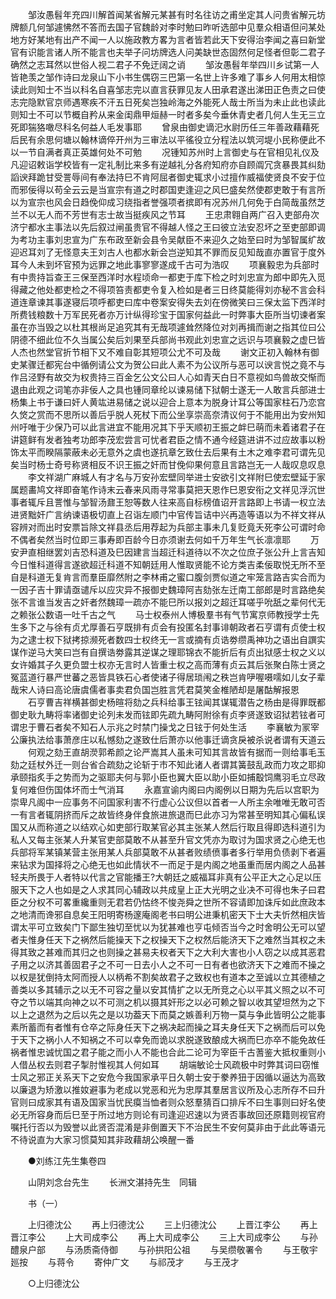 <!-- { "loadSidebar": true } -->
　　邹汝愚髫年充四川解首闻某省解元某甚有时名往访之甫坐定其人问贵省解元坊牌额几何邹遽怫然不答而去国子官魏龄对李时勉曰昨听选部中见羣众相语但问某处地方好某地有出产不闻一人以施政教方畧为言者皆若此天下安得治李闻之喜曰新堂官有识能言诸人所不能言也夫举子问坊牌选人问美缺世态固然何足怪者但彰二君子确然之志耳然以世俗人视二君子不免迂阔之诮 
　　邹汝愚髫年举四川乡试第一人皆艳羡之邹作诗曰龙泉山下小书生偶窃三巴第一名世上许多难了事乡人何用太相惊读此则知士不当以科名自喜邹志完以直言获罪见友人田承君遂出涕田正色责之曰使志完隐默官京师遇寒疾不汗五日死矣岂独岭海之外能死人哉士所当为未止此也读此则知士不可以节概自矜从来金闺鼎甲烜赫一时者多矣今垂休青史者几何人生无三立死即猯狢噉尽科名何益人毛发事耶 
　　曾泉由御史谪汜水尉历任三年善政藉藉死后民有余思何塘以翰林谪倅开州为三审法以平徭役立分程法以筑河堤小民称便此不以一节自满者真正英雄何处不可勉 
　　况锺知苏州时上言御史与在官相见礼仪及凡迎诏敕诣学校皆有一定礼制比来多有逆越礼分各府知府亦自顾阘冗贪暴畏其纠劾謟谀拜跪甘受詈辱间有奉法持巳不肯阿屈者御史辄求小过擅作威福使贤良不安于位而邪佞得以苟全云云是当宣宗有道之时郡国吏逢迎之风巳盛矣然使郡吏敢于有言所以为宣宗也风会日趋俛仰成习绕指者誉强项者摈即有况苏州几何免于白简哉虽然芝兰不以无人而不芳世有志士故当挺疾风之节耳 
　　王忠肃翱自两广召入吏部舟次济宁都水主事法以先后叙过闸虽贵官不得越人怪之王曰彼立法安忍坏之至吏部即调为考功主事刘忠宣为广东布政至新会县令吴献臣不来迎久之始至曰时为邹智属纩故迎迟耳刘了无怪意夫王刘古人也都水新会岂逆知其不罪而反见知哉直亦置官于度外耳今人未到坏官预为远罪之地此事寥寥遂成千古可为浩叹 
　　项襄毅忠为兵部时有中贵持旨查王三保至西洋时水程顷命一都吏于库下检之时刘忠宣为郎中即先入觅得藏之他处都吏检之不得项笞责都吏令复入检如是者三日终莫能得刘亦秘不言会科道连章谏其事遂寝后项呼都吏曰库中卷案安得失去刘在傍微笑曰三保太监下西洋时所费钱粮数十万军民死者亦万计纵得珍宝于国家何益此一时弊事大臣所当切谏者案虽在亦当毁之以杜其根尚足追究其有无哉项遽耸然降位对刘再揖而谢之指其位曰公阴德不细此位不久当属公矣后刘果至兵部尚书观此刘忠宣之远识与项襄毅之虚巳皆人杰也然堂官折节相下又不难自彰其短项公尤不可及哉 
　　谢文正初入翰林有御史某骤迁都宪台中循例请公文为贺公曰此人素不为公议所与恶可以谀言悦之竟不与作吕泾野有故交为权贵持三百金乞公文公曰人心如青天白日不意视如鸟兽故交惭而退由此观之词笔亦非佞人之具也锺同章纶以谏易储下狱朝士遂无一人敢言兵部进士杨集上书于谦曰奸人黄竑进易储之说以迎合上意本为脱身计耳公等国家柱石乃恋宫久焂之赏而不思所以善后乎脱人死杖下而公坐享崇高奈清议何于不能用出为安州知州吁唯于少保乃可以此言进宜不能用况其下乎天顺初王振之衅巳萌而未着诸君子在讲筵鲜有发者独考功郎李茂宏尝言可忧者君臣之情不通今经筵进讲不过应故事以粉饰太平而睽隔蒙蔽未必无意外之虞也遂抗章乞致仕去后果有土木之难李君可谓先见矣当时杨士奇号称贤相反不识王振之奸而甘俛仰果何意且言路岂无一人哉叹息叹息 
　　李文祥湖广麻城人有才名与万安孙宏壁同举进士安欲引文祥附巳使宏壁延于家属题畵鸠文祥即奋笔作诗末云春来风雨寻常事莫把天恩作巳恩安衔之文祥见浮沉世事者辄斥且詈惟与邹智汤鼐王恕等数人往来高自标榜值诏开言路即上书请一权立法进贤黜奸广言纳谏语极切直上召诣左顺门中官传旨诘中兴再造等语以为不祥文祥从容辨对而出时安票旨除文祥县丞后用荐起为兵部主事未几复贬竟夭死李公可谓时命不偶者矣然当时位即三事寿即百龄今日亦须谢去何如千万年生气长凛凛耶 
　　万安尹直相继罢刘吉恐科道及巳因建言当超迁科道待以不次之位庶子张公升上言吉知今日惟科道得言遂欲超迁科道不知朝廷用人惟取贤能不论方类吉柔佞取悦无所不至自是科道无复肯言而羣臣靡然附之李林甫之蜜口腹剑贾似道之牢笼言路吉实合而为一因子吉十罪请亟谴斥以应灾异不报御史魏璋阿吉劾张左迁南工部郎是时言路绝矣张不言谁当发吉之奸者然魏璋一疏亦不能巳所以报刘之超迁耳嗟乎吮舐之辈何代无之赖张公数语一吐千古之气 
　　马士权泰州人博极羣书有气节寓京师教授学士先生多下之与徐有贞尤厚善石亨既排有贞会有投匿名封事诽朝政者石亨谓有贞使士权为之逮士权下狱拷掠濒死者数四士权终无一言或摘有贞诰劵缵禹神功之语出自譔实谋作逆马大笑曰岂有自撰诰劵露其逆谋之理耶锦衣不能折后有贞出狱感士权之义以女许婚其子久更负盟士权亦无言时人皆重士权之高而薄有贞云其后张聚白陈士贤之冤蓝道行暴严世蕃之恶皆具铁石心者使诸子得居琐闱之秩岂肯吚喔嗫嚅如儿女子辈哉宋人诗曰高论唐虞儒者事卖君负国岂胜言凭君莫笑金椎陋却是屠酤解报恩 
　　石亨曹吉祥横甚御史杨暄将劾之兵科给事王铉闻其谋辄潜告之杨由是得罪既都御史耿九畴将率诸御史论列未发而铉即先疏九畴阿附徐有贞李贤遂致诏狱若铉者可谓忠于曹石者矣不知石人示兆之时禁门操戈之日铉于何处生活 
　　李襄敏为冡宰公廉执法给事萧彦庄以私憾劾之遂致仕后萧亦以他事迁谪贪戾被杀说者谓有天道云 
　　何观之劾王直胡濙郭希颜之论严嵩其人虽未可知其言故皆有据而一则给事毛玉劾之廷杖外迁一则台省合疏劾之论斩于市不知此诸人者谓其簧鼓乱政而力攻之耶抑承颐指炙手之势而为之驱耶夫何与郭小臣也翼大臣以助小臣如捕鷇饲鹰羽毛立尽政复何难但伤国体坏而士气消耳 
　　永嘉宣谕内阁曰内阁例以日期为先后以宫职为崇卑凡阁中一应事务不问国家利害不行虚心公议但以首者一人所主余唯唯无敢可否一有言者辄阴挤而斥之故皆终身伴食旅进旅退而巳此亦习为常甚至明知其心偏私误国又从而称道之以结欢心如吏部行取某官必其主张某人然后行取且得即选科道引为私人又每主张某人升某官吏部莫敢不从甚至升官文凭亦为取讨为国求贤之心绝无也兵部将军某镇某营主张用某人兵部莫敢不从甚者败绩偾事者多行举用负债剥下者遍来钻求为国择将之心绝无也如此情状不一而足于是内阁之地虽重而居内阁之人品甚轻夫所畏于人者特以代言之官能播王?大朝廷之威福耳非真有公平正大之心足以压服天下之人也如是之人求其同心辅政以共成皇上正大光明之业决不可得也朱子曰君臣之分权不可畧重纔重则无君若仍怙终不悛尧舜之世所不容请即加诛斥如此庶政本之地清而谗邪自息矣王阳明寄杨邃庵阁老书曰明公进秉机密天下士大夫忻然相庆皆谓太平可立致矣门下鄙生独切至忧以为犹甚难也亨屯倾否当今之时舍明公无可以望者夫惟身任天下之祸然后能操天下之权操天下之权然后能济天下之难然当其权之未得其致之甚难而其归之也则操之甚易夫权者天下之大利大害也小人窃之以成其恶君子用之以济其善固君子之不可一日去小人之不可一日有者也欲济天下之难而不操之以权是犹倒持太阿而授人以柄希不割矣故君子之致权也有道本之至诚以立其德植之善类以多其辅示之以无不可容之量以安其情扩之以无所竞之心以平其义照之以不可夺之节以端其向神之以不可测之机以摄其奸形之以必可赖之智以收其望坦然为之下以上之退然为之后以先之是以功葢天下而莫之嫉善利万物一莫与争此皆明公之能事素所蓄而有者惟有仓卒之际身任天下之祸决起而操之耳夫身任天下之祸而后可以免于天下之祸小人不知祸之不可以幸免而诡以求脱遂致酿成大祸而巳亦卒不能免故任祸者惟忠诚忧国之君子能之而小人不能也合此二论可为宰臣千古蓍鉴大抵权重则小人借丛权去则君子掣肘惟视其人何如耳 
　　胡端敏论士风疏极中时弊其词曰窃惟士风之邪正关系天下之安危今我国家承平日久朝士安于豢养狃于因循以逼达为高致以廉退为矫激以推奻避事为老成以党恶和光为忠厚其羣居言议所及心志所存不曰升官则曰成家其有语及国家当忧民瘼当恤者则众怒羣猜百口排斥不曰生事则曰好名使必无所容身而后巳至于所过地方则论有司逢迎迟速以为贤否事故回还原籍则视官府嘱托行否以为毁誉以此贤否混淆是非倒置天下不治民生不安何莫非由于此此等语元不待说直为大家习惯莫知其非政藉胡公唤醒一番 

　　●刘练江先生集卷四 

　　山阴刘念台先生 
　　长洲文湛持先生　同辑 

　　书（一） 

　　上归德沈公 
　　再上归德沈公 
　　三上归德沈公 
　　上晋江李公 
　　再上晋江李公 
　　上大司成李公 
　　再上大司成李公 
　　三上大司成李公 
　　与孙醴泉户部 
　　与汤质斋侍御 
　　与孙拱阳公祖 
　　与吴缵敬署令 
　　与王敬宇廵按 
　　与蒋令 
　　寄仲广文 
　　与祁茂才 
　　与王茂才 

　　○上归德沈公 

